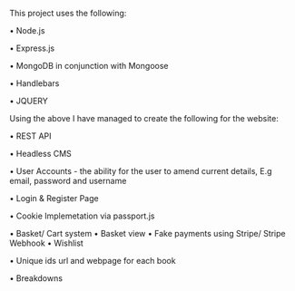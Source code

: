 This project uses the following:

• Node.js 

• Express.js 

• MongoDB in conjunction with Mongoose 

• Handlebars 

• JQUERY

Using the above I have managed to create the following for the website:

• REST API 

• Headless CMS 

• User Accounts - the ability for the user to amend current details, E.g email, password and username 

• Login & Register Page 

• Cookie Implemetation via passport.js 

• Basket/ Cart system • Basket view • Fake payments using Stripe/ Stripe Webhook • Wishlist 

• Unique ids url and webpage for each book 

• Breakdowns
